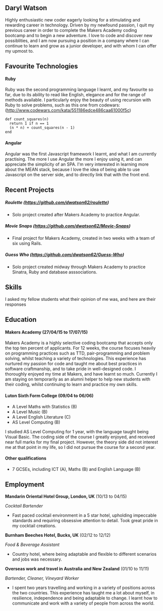 ## Daryl Watson

Highly enthusiastic new coder eagerly looking for a stimulating and rewarding career in technology. Driven by my newfound passion, I quit my previous career in order to complete the Makers Academy coding bootcamp and to begin a new adventure. I love to code and discover new possiblities, and I am now pursuing a position in a company where I can continue to learn and grow as a junior developer, and with whom I can offer my upmost to.

## Favourite Technologies

#### Ruby

Ruby was the second programming language I learnt, and my favourite so far, due to its ability to read like English, elegance and for the range of methods available. I particularly enjoy the beauty of using recursion with Ruby to solve problems, such as this one from codewars: (http://www.codewars.com/kata/551186edce486caa61000f5c)

~~~
def count_squares(n)
  return 1 if n == 1
  (n * n) + count_squares(n - 1)
end
~~~

#### Angular

Angular was the first Javascript framework I learnt, and what I am currently practising. The more I use Angular the more I enjoy using it, and can appreciate the simplicity of an SPA. I'm very interested in learning more about the MEAN stack, because I love the idea of being able to use Javascript on the server side, and to directly link that with the front end.
 
## Recent Projects

##### Roulette (https://github.com/dwatson62/roulette)

- Solo project created after Makers Academy to practice Angular.

##### Movie Snaps (https://github.com/dwatson62/Movie-Snaps)

- Final project for Makers Academy, created in two weeks with a team of six using Rails.

##### Guess Who (https://github.com/dwatson62/Guess-Who)

- Solo project created midway through Makers Academy to practice Sinatra, Ruby and database asssociations.

## Skills

I asked my fellow students what their opinion of me was, and here are their responses

## Education

#### Makers Academy (27/04/15 to 17/07/15)

Makers Academy is a highly selective coding bootcamp that accepts only the top ten percent of applicants. For 12 weeks, the course focuses heavily on programming practices such as TTD, pair-programming and problem solving, whilst teaching a variety of technologies. This experience has nurtured my passion for code and taught me about best practices in software craftmanship, and to take pride in well-designed code. I thoroughly enjoyed my time at Makers, and have learnt so much. Currently I am staying on temporarily as an alumni helper to help new students with their coding, whilst continuing to learn and practice my own skills.

#### Luton Sixth Form College (09/04 to 06/06)

- A Level Maths with Statistics (B)
- A Level Music (B)
- A Level English Literature (C)
- AS Level Computing (B)

I studied AS Level Computing for 1 year, with the language taught being Visual Basic. The coding side of the course I greatly enjoyed, and received near full marks for my final project. However, the theory side did not interest me at that point in my life, so I did not pursue the course for a second year.

#### Other qualifications

- 7 GCSEs, including ICT (A), Maths (B) and English Language (B)

## Employment

**Mandarin Oriental Hotel Group, London, UK** (10/13 to 04/15) 

*Cocktail Bartender*  
- Fast paced cocktail environment in a 5 star hotel, upholding impeccable standards and requiring obsessive attention to detail. Took great pride in my cocktail creations.

**Burnham Beeches Hotel, Bucks, UK** (02/12 to 12/12)   

*Food & Beverage Assistant*  

- Country hotel, where being adaptable and flexible to different scenarios and jobs was necessary.

**Overseas work and travel in Australia and New Zealand** (01/10 to 11/11)

*Bartender, Cleaner, Vineyard Worker*
- I spent two years travelling and working in a variety of positions across the two countries. This experience has taught me a lot about myself, in resilience, independence and being adaptable to change. I learnt how to communicate and work with a variety of people from across the world.
